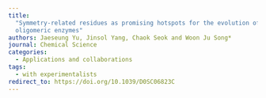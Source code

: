```yaml
---
title:
  "Symmetry-related residues as promising hotspots for the evolution of de novo
  oligomeric enzymes"
authors: Jaeseung Yu, Jinsol Yang, Chaok Seok and Woon Ju Song*
journal: Chemical Science
categories:
  - Applications and collaborations
tags:
  - with experimentalists
redirect_to: https://doi.org/10.1039/D0SC06823C
---
```

